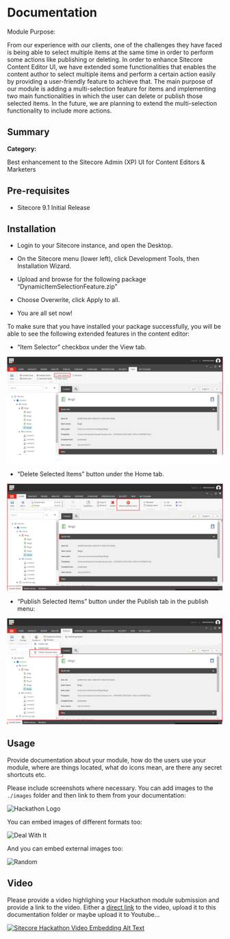 # Documentation

Module Purpose:

From our experience with our clients, one of the challenges they have faced is being able to select multiple items at the same time in order to perform some actions like publishing or deleting.
In order to enhance Sitecore Content Editor UI, we have extended some functionalities that enables the content author to select multiple items and perform a certain action easily by providing a user-friendly feature to achieve that.
The main purpose of our module is adding a multi-selection feature for items and implementing two main functionalities in which the user can delete or publish those selected items.
In the future, we are planning to extend the multi-selection functionality to include more actions.


## Summary

**Category:** 

Best enhancement to the Sitecore Admin (XP) UI for Content Editors & Marketers

## Pre-requisites

- Sitecore 9.1 Initial Release

## Installation

- Login to your Sitecore instance, and open the Desktop. 

- On the Sitecore menu (lower left), click Development Tools, then Installation Wizard.

- Upload and browse for the following package “DynamicItemSelectionFeature.zip”

- Choose Overwrite, click Apply to all.

- You are all set now!

To make sure that you have installed your package successfully, you will be able to see the following extended features in the content editor:

- “Item Selector” checkbox under the View tab.

![Hackathon Logo](images/ItemSelectorCheckbox.png?raw=true "Item Selector Checkbox")

- “Delete Selected Items” button under the Home tab.

![Hackathon Logo](images/DeleteSelectedItems.png?raw=true "Delete Selected Items Button")

- “Publish Selected Items” button under the Publish tab in the publish menu:

![Hackathon Logo](images/PublishSelectedItems.png?raw=true "Publish Selected Items Button")

## Usage

Provide documentation  about your module, how do the users use your module, where are things located, what do icons mean, are there any secret shortcuts etc.

Please include screenshots where necessary. You can add images to the `./images` folder and then link to them from your documentation:

![Hackathon Logo](images/hackathon.png?raw=true "Hackathon Logo")

You can embed images of different formats too:

![Deal With It](images/deal-with-it.gif?raw=true "Deal With It")

And you can embed external images too:

![Random](https://placeimg.com/480/240/any "Random")

## Video

Please provide a video highlighing your Hackathon module submission and provide a link to the video. Either a [direct link](https://www.youtube.com/watch?v=EpNhxW4pNKk) to the video, upload it to this documentation folder or maybe upload it to Youtube...

[![Sitecore Hackathon Video Embedding Alt Text](https://img.youtube.com/vi/EpNhxW4pNKk/0.jpg)](https://www.youtube.com/watch?v=EpNhxW4pNKk)
